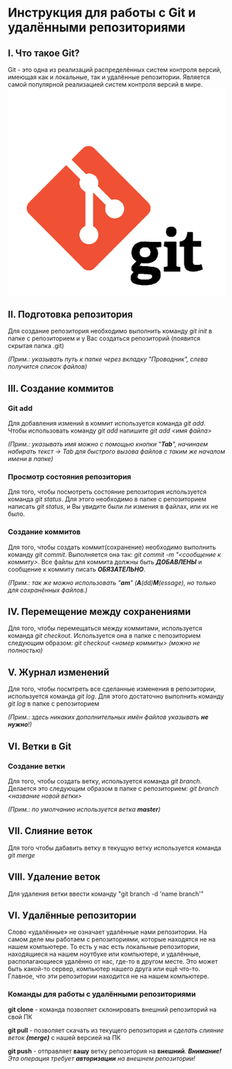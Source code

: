 # Инструкция для работы с Git и удалёнными репозиториями

## I. Что такое Git?
Git - это одна из реализаций распределённых систем контроля версий, имеющая как и локальные, так и удалённые репозитории. Является самой популярной реализацией систем контроля версий в мире.
![картинка](git.png)

## II. Подготовка репозитория
Для создание репозитория необходимо выполнить команду *git init*  в папке с репозиторием и у Вас создаться репозиторий (появится скрытая папка .git)

*(Прим.: указывать путь к папке через вкладку "Проводник", слева получится список файлов)*

## III. Создание коммитов

### Git add
Для добавления измений в коммит используется команда *git add*. Чтобы использовать команду *git add* напишите *git add <имя файла>*

*(Прим.: указывать имя можно с помощью кнопки "__Tab__", начинаем набирать текст -> Tab для быстрого вызова файлов с таким же началом имени в папке)*

### Просмотр состояния репозитория
Для того, чтобы посмотреть состояние репозитория используется команда *git status*. Для этого необходимо в папке с репозиторием написать *git status*, и Вы увидите были ли измения в файлах, или их не было.

### Создание коммитов
Для того, чтобы создать коммит(сохранение) необходимо выполнить команду *git commit*. Выполняется она так: *git commit -m "<сообщение к коммиту>*. Все файлы для коммита должны быть ***ДОБАВЛЕНЫ*** и сообщение к коммиту писать ***ОБЯЗАТЕЛЬНО***.

*(Прим.: так же можно использовать "__am__" (__A__(dd)__M__(essage), но только для сохранённых файлов.)*

## IV. Перемещение между сохранениями
Для того, чтобы перемещаться между коммитами, используется команда *git checkout*. Используется она в папке с пепозиторием следующим образом: *git checkout <номер коммиты> (можно не полностью)*

## V. Журнал изменений
Для того, чтобы посмтреть все сделанные изменения в репозитории, используется команда *git log*. Для этого достаточно выполнить команду *git log* в папке с репозиторием

*(Прим.: здесь никаких дополнительных имён файлов указывать __не нужно__!)*

## VI. Ветки в Git

### Создание ветки

Для того, чтобы создать ветку, используется команда *git branch*. Делается это следующим образом в папке с репозиторием: *git branch <название новой ветки>*

*(Прим.: по умолчанию используется ветка __master__)*

## VII. Слияние веток

Для того чтобы дабавить ветку в текущую ветку используется команда *git merge <name branch>*

## VIII. Удаление веток
Для удаления ветки ввести команду "git branch -d 'name branch'"

## VI. Удалённые репозитории
Слово «удалённые» не означает удалённые нами репозитории. На самом деле мы работаем с репозиториями, которые находятся не на нашем компьютере. То есть у нас есть локальные репозитории, находящиеся на нашем ноутбуке или компьютере, и удалённые, располагающиеся удалённо от нас, где-то в другом месте. Это может быть какой-то сервер, компьютер нашего друга или ещё что-то. Главное, что эти репозитории находится не на нашем компьютере.

### Команды для работы с удалёнными репозиториями

__git clone__ - команда позволяет склонировать внешний репозиторий на свой ПК

__git pull__ - позволяет скачать из текущего репозитория и *сделать слияние веток __(merge)__* с нашей версией на ПК

__git push__ - отправляет __вашу__ ветку репозитория на __внешний__. *__Внимание!__ Эта операция требует __авторизации__ на внешнем репозитории!*
